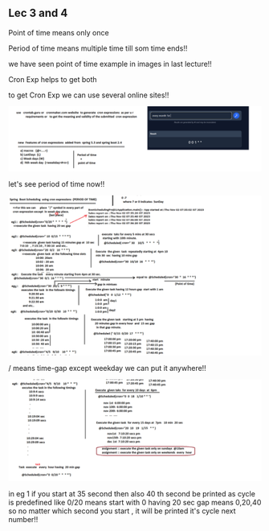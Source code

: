 ## Lec 3 and 4

Point of time means only once

Period of time means multiple time till som time ends!!

we have seen point of time example in images in last lecture!!

Cron Exp helps to get both

to get Cron Exp we can use several online sites!!

![alt text](image.png)

let's see period of time  now!!

![alt text](image-1.png)

 / means time-gap except weekday we can put it anywhere!!

 ![alt text](image-2.png)

 in eg 1 if you start at 35 second then also 40 th second be printed as cycle is predefined like 0/20 means start with 0 having 20 sec gap means 0,20,40 so no matter which second you start , it will be  printed it's cycle next  number!!
